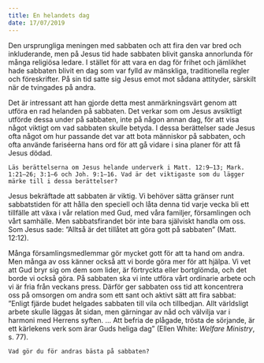 ```yaml
---
title: En helandets dag
date: 17/07/2019
---
```


Den ursprungliga meningen med sabbaten och att fira den var bred och inkluderande, men på Jesus tid hade sabbaten blivit ganska annorlunda för många religiösa ledare. I stället för att vara en dag för frihet och jämlikhet hade sabbaten blivit en dag som var fylld av mänskliga, traditionella regler och föreskrifter. På sin tid satte sig Jesus emot mot sådana attityder, särskilt när de tvingades på andra.

Det är intressant att han gjorde detta mest anmärkningsvärt genom att utföra en rad helanden på sabbaten. Det verkar som om Jesus avsiktligt utförde dessa under på sabbaten, inte på någon annan dag, för att visa något viktigt om vad sabbaten skulle betyda. I dessa berättelser sade Jesus ofta något om hur passande det var att bota människor på sabbaten, och ofta använde fariséerna hans ord för att gå vidare i sina planer för att få Jesus dödad.

`Läs berättelserna om Jesus helande underverk i Matt. 12:9–13; Mark. 1:21–26; 3:1–6 och Joh. 9:1–16. Vad är det viktigaste som du lägger märke till i dessa berättelser?`

Jesus bekräftade att sabbaten är viktig. Vi behöver sätta gränser runt sabbatstiden för att hålla den speciell och låta denna tid varje vecka bli ett tillfälle att växa i vår relation med Gud, med våra familjer, församlingen och vårt samhälle. Men sabbatsfirandet bör inte bara själviskt handla om oss. Som Jesus sade: ”Alltså är det tillåtet att göra gott på sabbaten” (Matt. 12:12). 

Många församlingsmedlemmar gör mycket gott för att ta hand om andra. Men många av oss känner också att vi borde göra mer för att hjälpa. Vi vet att Gud bryr sig om dem som lider, är förtryckta eller bortglömda, och det borde vi också göra. På sabbaten ska vi inte utföra vårt ordinarie arbete och vi är fria från veckans press. Därför ger sabbaten oss tid att koncentrera oss på omsorgen om andra som ett sant och aktivt sätt att fira sabbat: ”Enligt fjärde budet helgades sabbaten till vila och tillbedjan. Allt världsligt arbete skulle läggas åt sidan, men gärningar av nåd och välvilja var i harmoni med Herrens syften. … Att befria de plågade, trösta de sörjande, är ett kärlekens verk som ärar Guds heliga dag” (Ellen White: _Welfare Ministry_, s. 77).

`Vad gör du för andras bästa på sabbaten?`